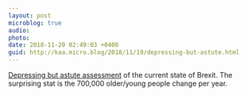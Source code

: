 ```yaml
---
layout: post
microblog: true
audio: 
photo: 
date: 2018-11-20 02:49:03 +0400
guid: http://kaa.micro.blog/2018/11/19/depressing-but-astute.html
---
```

[Depressing but astute assessment](http://prospect.org/article/brexit-mess-will-go-on-years) of the current state of Brexit. The surprising stat is the 700,000 older/young people change per year. 
